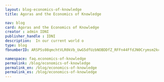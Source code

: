 ```yaml
---
layout: blog-economics-of-knowledge
title: Agoras and the Economics of Knowledge

nav: blog
card: Agoras and the Economics of Knowledge
creator : admin IDNI
publisher_handle : IDNI
description:  In our current world o
type: blog
fbnumberID: ARSPSs08qmchtVLR0kVb_UwG5dfUzbNOBDDfZ_RFFn44FfdJN0Crymsm2kcHsTqcYEg

namespace: faq.economics-of-knowledge
permalink: /blog/economics-of-knowledge
permalink_en: /blog/economics-of-knowledge
permalink_es: /blog/economics-of-knowledge
---
```


